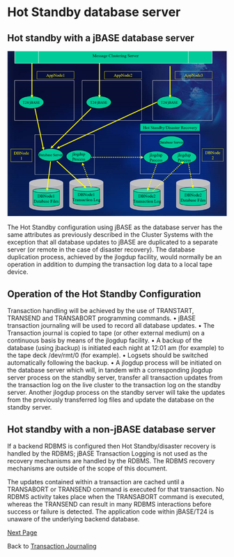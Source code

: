 # Hot Standby database server  

<PageHeader />

## Hot standby with a jBASE database server

![Picture9](./Picture9.png)

The Hot Standby configuration using jBASE as the database server has the same attributes as previously described in the Cluster Systems with the exception that all database updates to jBASE are duplicated to a separate server (or remote in the case of disaster recovery). The database duplication process, achieved by the jlogdup facility, would normally be an operation in addition to dumping the transaction log data to a local tape device.

## Operation of the Hot Standby Configuration  

Transaction handling will be achieved by the use of TRANSTART, TRANSEND and TRANSABORT programming commands.
• jBASE transaction journaling will be used to record all database updates.
• The Transaction journal is copied to tape (or other external medium) on a continuous basis by means of the jlogdup facility.
• A backup of the database (using jbackup) is initiated each night at 12:01 am (for example) to the tape deck /dev/rmt/0 (for example).
• Logsets should be switched automatically following the backup.
• A jlogdup process will be initiated on the database server which will, in tandem with a corresponding jlogdup server process on the standby server, transfer all transaction updates from the transaction log on the live cluster to the transaction log on the standby server.
Another jlogdup process on the standby server will take the updates from the previously transferred log files and update the database on the standby server.

## Hot standby with a non-jBASE database server  

If a backend RDBMS is configured then Hot Standby/disaster recovery is handled by the RDBMS; jBASE Transaction Logging is not used as the recovery mechanisms are handled by the RDBMS. The RDBMS recovery mechanisms are outside of the scope of this document.  

The updates contained within a transaction are cached until a TRANSABORT or TRANSEND command is executed for that transaction. No RDBMS activity takes place when the TRANSABORT command is executed, whereas the TRANSEND can result in many RDBMS interactions before success or failure is detected. The application code within jBASE/T24 is unaware of the underlying backend database.  

[Next Page](./../scripts/README.md)

Back to [Transaction Journaling](./../README.md)

<PageFooter />
